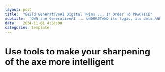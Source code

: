 ```yaml
---
layout: post
title:  "Build GenerativeAI Digital Twins ... In Order To PRACTICE"
subtitle:  "OWN the GenerativeAI ... UNDERSTAND its logic, its data AND its output"
date:   2024-11-01 4:30:00
categories: template
---
```



# Use tools to make your sharpening of the axe more intelligent